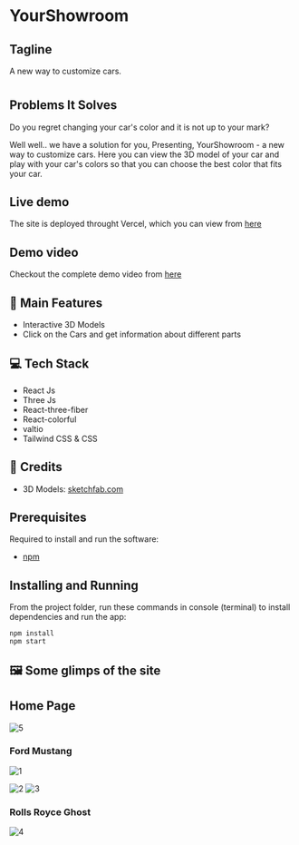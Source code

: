 
# YourShowroom

## Tagline
A new way to customize cars.
<!-- ![3d](https://user-images.githubusercontent.com/64855593/132103582-1ef1652d-a5da-4dbc-ba45-ae4ee4b4e640.gif) -->
# 


## Problems It Solves
Do you regret changing your car's color and it is not up to your mark?

Well well.. we have a solution for you,
Presenting, YourShowroom - a new way to customize cars. Here you can view the 3D model of your car and play with your car's colors so that you can choose the best color that fits your car.
## Live demo

The site is deployed throught Vercel, which you can view from [here](https://your-showroom.vercel.app/)  


## Demo video

Checkout the complete demo video from [here](https://youtu.be/WjqWkK_6OTE)

## 🚀 Main Features

- Interactive 3D Models
- Click on the Cars and get information about different parts


## 💻 Tech Stack

- React Js
- Three Js
- React-three-fiber
- React-colorful
- valtio
- Tailwind CSS & CSS

## 🤝 Credits


- 3D Models: [sketchfab.com](https://sketchfab.com)

## Prerequisites

Required to install and run the software:

- [npm](https://www.npmjs.com/get-npm)

## Installing and Running

From the project folder, run these commands in console (terminal) to install dependencies and run the app:

```
npm install
npm start
```

## 🖼️ Some glimps of the site
## Home Page
![5](https://user-images.githubusercontent.com/75125943/133928085-63cef828-059d-448f-b5ce-c6d69e10e569.png)
### Ford Mustang
![1](https://user-images.githubusercontent.com/75125943/133928066-5687cb02-db89-4d8b-aba1-32c57ce0a105.png)

![2](https://user-images.githubusercontent.com/75125943/133928069-2b9e3b40-769e-47ca-9cdb-7d64587531de.png)
![3](https://user-images.githubusercontent.com/75125943/133928071-872f9744-d0fb-4be3-ae7b-c38fd4307714.png)
### Rolls Royce Ghost
![4](https://user-images.githubusercontent.com/75125943/133928078-abb5c3f8-e8aa-477c-b67e-e55dd1e9f007.png)
